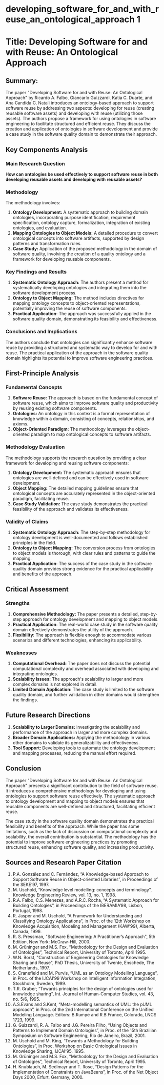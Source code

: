 # developing_software_for_and_with_reuse_an_ontological_approach 1

# Title: Developing Software for and with Reuse: An Ontological Approach

## Summary:
The paper "Developing Software for and with Reuse: An Ontological Approach" by Ricardo A. Falbo, Giancarlo Guizzardi, Katia C. Duarte, and Ana Candida C. Natali introduces an ontology-based approach to support software reuse by addressing two aspects: developing for reuse (creating reusable software assets) and developing with reuse (utilizing those assets). The authors propose a framework for using ontologies in software engineering to facilitate structured and efficient reuse. They discuss the creation and application of ontologies in software development and provide a case study in the software quality domain to demonstrate their approach.

## Key Components Analysis

### Main Research Question
**How can ontologies be used effectively to support software reuse in both developing reusable assets and developing with reusable assets?**

### Methodology
The methodology involves:
1. **Ontology Development:** A systematic approach to building domain ontologies, incorporating purpose identification, requirement specification, ontology capture, formalization, integration of existing ontologies, and evaluation.
2. **Mapping Ontologies to Object Models:** A detailed procedure to convert ontological concepts into software artifacts, supported by design patterns and transformation rules.
3. **Case Study:** Application of the proposed methodology in the domain of software quality, involving the creation of a quality ontology and a framework for developing reusable components.

### Key Findings and Results
1. **Systematic Ontology Approach:** The authors present a method for systematically developing ontologies and integrating them into the software development process.
2. **Ontology to Object Mapping:** The method includes directives for mapping ontology concepts to object-oriented representations, potentially improving the reuse of software components.
3. **Practical Application:** The approach was successfully applied in the software quality domain, demonstrating its feasibility and effectiveness.

### Conclusions and Implications
The authors conclude that ontologies can significantly enhance software reuse by providing a structured and systematic way to develop for and with reuse. The practical application of the approach in the software quality domain highlights its potential to improve software engineering practices.

## First-Principle Analysis

### Fundamental Concepts
1. **Software Reuse:** The approach is based on the fundamental concept of software reuse, which aims to improve software quality and productivity by reusing existing software components.
2. **Ontologies:** An ontology in this context is a formal representation of knowledge within a domain, consisting of concepts, relationships, and axioms.
3. **Object-Oriented Paradigm:** The methodology leverages the object-oriented paradigm to map ontological concepts to software artifacts.

### Methodology Evaluation
The methodology supports the research question by providing a clear framework for developing and reusing software components:
1. **Ontology Development:** The systematic approach ensures that ontologies are well-defined and can be effectively used in software development.
2. **Object Mapping:** The detailed mapping guidelines ensure that ontological concepts are accurately represented in the object-oriented paradigm, facilitating reuse.
3. **Case Study Validation:** The case study demonstrates the practical feasibility of the approach and validates its effectiveness.

### Validity of Claims
1. **Systematic Ontology Approach:** The step-by-step methodology for ontology development is well-documented and follows established principles in the field.
2. **Ontology to Object Mapping:** The conversion process from ontologies to object models is thorough, with clear rules and patterns to guide the mapping.
3. **Practical Application:** The success of the case study in the software quality domain provides strong evidence for the practical applicability and benefits of the approach.

## Critical Assessment

### Strengths
1. **Comprehensive Methodology:** The paper presents a detailed, step-by-step approach for ontology development and mapping to object models.
2. **Practical Application:** The real-world case study in the software quality domain effectively demonstrates the utility of the approach.
3. **Flexibility:** The approach is flexible enough to accommodate various scenarios and different technologies, enhancing its applicability.

### Weaknesses
1. **Computational Overhead:** The paper does not discuss the potential computational complexity and overhead associated with developing and integrating ontologies.
2. **Scalability Issues:** The approach's scalability to larger and more complex domains is not explored in detail.
3. **Limited Domain Application:** The case study is limited to the software quality domain, and further validation in other domains would strengthen the findings.

## Future Research Directions

1. **Scalability to Larger Domains:** Investigating the scalability and performance of the approach in larger and more complex domains.
2. **Broader Domain Applications:** Applying the methodology in various other domains to validate its generalizability and effectiveness.
3. **Tool Support:** Developing tools to automate the ontology development and mapping processes, reducing the manual effort required.

## Conclusion
The paper "Developing Software for and with Reuse: An Ontological Approach" presents a significant contribution to the field of software reuse. It introduces a comprehensive methodology for developing and using ontologies to support software reuse effectively. The systematic approach to ontology development and mapping to object models ensures that reusable components are well-defined and structured, facilitating efficient reuse.

The case study in the software quality domain demonstrates the practical feasibility and benefits of the approach. While the paper has some limitations, such as the lack of discussion on computational complexity and scalability, the overall contribution is substantial. The methodology has the potential to improve software engineering practices by promoting structured reuse, enhancing software quality, and increasing productivity.

## Sources and Research Paper Citation
1. P.A. González and C. Fernández, “A Knowledge-based Approach to Support Software Reuse in Object-oriented Libraries”, in Proceedings of the SEKE’97, 1997.
2. M. Uschold, “Knowledge level modelling: concepts and terminology”, Knowledge Engineering Review, vol. 13, no. 1, 1998.
3. R.A. Falbo, C.S. Menezes, and A.R.C. Rocha, “A Systematic Approach for Building Ontologies”, in Proceedings of the IBERAMIA’98, Lisbon, Portugal, 1998.
4. R. Jasper and M. Uschold, “A Framework for Understanding and Classifying Ontology Applications”, in Proc. of the 12th Workshop on Knowledge Acquisition, Modeling and Management (KAW’99), Alberta, Canada, 1999.
5. R. S. Pressman, "Software Engineering: A Practitioner’s Approach", 5th Edition, New York: McGraw-Hill, 2000.
6. M. Grüninger and M.S. Fox, “Methodology for the Design and Evaluation of Ontologies”, Technical Report, University of Toronto, April 1995.
7. W.N. Borst, "Construction of Engineering Ontologies for Knowledge Sharing and Reuse", PhD Thesis, University of Twente, Enschede, The Netherlands, 1997.
8. S. Cranefield and M. Purvis, “UML as an Ontology Modelling Language”, in Proc. of the IJCAI’99 Workshop on Intelligent Information Integration, Stockholm, Sweden, 1999.
9. T.R. Gruber; “Towards principles for the design of ontologies used for knowledge sharing”, Int. Journal of Human-Computer Studies, vol. 43, no. 5/6, 1995.
10. A.S.Evans and S.Kent, “Meta-modelling semantics of UML: the pUML approach”, in Proc. of the 2nd International Conference on the Unified Modeling Language. Editors: B.Rumpe and R.B.France, Colorado, LNCS 1723, 1999.
11. G. Guizzardi, R. A. Falbo and J.G. Pereira Filho, “Using Objects and Patterns to Implement Domain Ontologies”, in Proc. of the 15th Brazilian Symposium on Software Engineering, Rio de Janeiro, Brazil, 2001.
12. M. Uschold and M. King, “Towards a Methodology for Building Ontologies”, in Proc. Workshop on Basic Ontological Issues in Knowledge Sharing, IJCAI’95, 1995.
13. M. Grüninger and M.S. Fox, “Methodology for the Design and Evaluation of Ontologies”, Technical Report, University of Toronto, April 1995.
14. H. Knublauch, M. Sedlmayr and T. Rose, “Design Patterns for the Implementation of Constraints on JavaBeans”, in Proc. of the Net Object Days 2000, Erfurt, Germany, 2000.